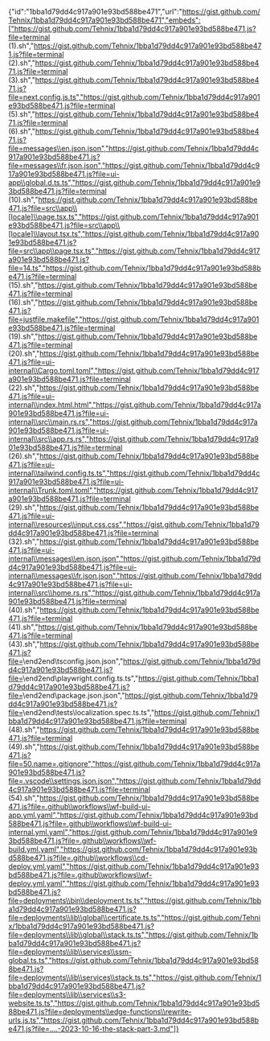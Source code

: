 {"id":"1bba1d79dd4c917a901e93bd588be471","url":"https://gist.github.com/Tehnix/1bba1d79dd4c917a901e93bd588be471","embeds":["https://gist.github.com/Tehnix/1bba1d79dd4c917a901e93bd588be471.js?file=terminal (1).sh","https://gist.github.com/Tehnix/1bba1d79dd4c917a901e93bd588be471.js?file=terminal (2).sh","https://gist.github.com/Tehnix/1bba1d79dd4c917a901e93bd588be471.js?file=terminal (3).sh","https://gist.github.com/Tehnix/1bba1d79dd4c917a901e93bd588be471.js?file=next.config.js.ts","https://gist.github.com/Tehnix/1bba1d79dd4c917a901e93bd588be471.js?file=terminal (5).sh","https://gist.github.com/Tehnix/1bba1d79dd4c917a901e93bd588be471.js?file=terminal (6).sh","https://gist.github.com/Tehnix/1bba1d79dd4c917a901e93bd588be471.js?file=messages\\en.json.json","https://gist.github.com/Tehnix/1bba1d79dd4c917a901e93bd588be471.js?file=messages\\fr.json.json","https://gist.github.com/Tehnix/1bba1d79dd4c917a901e93bd588be471.js?file=ui-app\\global.d.ts.ts","https://gist.github.com/Tehnix/1bba1d79dd4c917a901e93bd588be471.js?file=terminal (10).sh","https://gist.github.com/Tehnix/1bba1d79dd4c917a901e93bd588be471.js?file=src\\app\\[locale]\\page.tsx.ts","https://gist.github.com/Tehnix/1bba1d79dd4c917a901e93bd588be471.js?file=src\\app\\[locale]\\layout.tsx.ts","https://gist.github.com/Tehnix/1bba1d79dd4c917a901e93bd588be471.js?file=src\\app\\page.tsx.ts","https://gist.github.com/Tehnix/1bba1d79dd4c917a901e93bd588be471.js?file=14.ts","https://gist.github.com/Tehnix/1bba1d79dd4c917a901e93bd588be471.js?file=terminal (15).sh","https://gist.github.com/Tehnix/1bba1d79dd4c917a901e93bd588be471.js?file=terminal (16).sh","https://gist.github.com/Tehnix/1bba1d79dd4c917a901e93bd588be471.js?file=justfile.makefile","https://gist.github.com/Tehnix/1bba1d79dd4c917a901e93bd588be471.js?file=terminal (19).sh","https://gist.github.com/Tehnix/1bba1d79dd4c917a901e93bd588be471.js?file=terminal (20).sh","https://gist.github.com/Tehnix/1bba1d79dd4c917a901e93bd588be471.js?file=ui-internal\\Cargo.toml.toml","https://gist.github.com/Tehnix/1bba1d79dd4c917a901e93bd588be471.js?file=terminal (22).sh","https://gist.github.com/Tehnix/1bba1d79dd4c917a901e93bd588be471.js?file=ui-internal\\index.html.html","https://gist.github.com/Tehnix/1bba1d79dd4c917a901e93bd588be471.js?file=ui-internal\\src\\main.rs.rs","https://gist.github.com/Tehnix/1bba1d79dd4c917a901e93bd588be471.js?file=ui-internal\\src\\app.rs.rs","https://gist.github.com/Tehnix/1bba1d79dd4c917a901e93bd588be471.js?file=terminal (26).sh","https://gist.github.com/Tehnix/1bba1d79dd4c917a901e93bd588be471.js?file=ui-internal\\tailwind.config.ts.ts","https://gist.github.com/Tehnix/1bba1d79dd4c917a901e93bd588be471.js?file=ui-internal\\Trunk.toml.toml","https://gist.github.com/Tehnix/1bba1d79dd4c917a901e93bd588be471.js?file=terminal (29).sh","https://gist.github.com/Tehnix/1bba1d79dd4c917a901e93bd588be471.js?file=ui-internal\\resources\\input.css.css","https://gist.github.com/Tehnix/1bba1d79dd4c917a901e93bd588be471.js?file=terminal (32).sh","https://gist.github.com/Tehnix/1bba1d79dd4c917a901e93bd588be471.js?file=ui-internal\\messages\\en.json.json","https://gist.github.com/Tehnix/1bba1d79dd4c917a901e93bd588be471.js?file=ui-internal\\messages\\fr.json.json","https://gist.github.com/Tehnix/1bba1d79dd4c917a901e93bd588be471.js?file=ui-internal\\src\\home.rs.rs","https://gist.github.com/Tehnix/1bba1d79dd4c917a901e93bd588be471.js?file=terminal (40).sh","https://gist.github.com/Tehnix/1bba1d79dd4c917a901e93bd588be471.js?file=terminal (41).sh","https://gist.github.com/Tehnix/1bba1d79dd4c917a901e93bd588be471.js?file=terminal (43).sh","https://gist.github.com/Tehnix/1bba1d79dd4c917a901e93bd588be471.js?file=<project>\\end2end\\tsconfig.json.json","https://gist.github.com/Tehnix/1bba1d79dd4c917a901e93bd588be471.js?file=<project>\\end2end\\playwright.config.ts.ts","https://gist.github.com/Tehnix/1bba1d79dd4c917a901e93bd588be471.js?file=<project>\\end2end\\package.json.json","https://gist.github.com/Tehnix/1bba1d79dd4c917a901e93bd588be471.js?file=<project>\\end2end\\tests\\localization.spec.ts.ts","https://gist.github.com/Tehnix/1bba1d79dd4c917a901e93bd588be471.js?file=terminal (48).sh","https://gist.github.com/Tehnix/1bba1d79dd4c917a901e93bd588be471.js?file=terminal (49).sh","https://gist.github.com/Tehnix/1bba1d79dd4c917a901e93bd588be471.js?file=50.name=.gitignore","https://gist.github.com/Tehnix/1bba1d79dd4c917a901e93bd588be471.js?file=.vscode\\settings.json.json","https://gist.github.com/Tehnix/1bba1d79dd4c917a901e93bd588be471.js?file=terminal (54).sh","https://gist.github.com/Tehnix/1bba1d79dd4c917a901e93bd588be471.js?file=.github\\workflows\\wf-build-ui-app.yml.yaml","https://gist.github.com/Tehnix/1bba1d79dd4c917a901e93bd588be471.js?file=.github\\workflows\\wf-build-ui-internal.yml.yaml","https://gist.github.com/Tehnix/1bba1d79dd4c917a901e93bd588be471.js?file=.github\\workflows\\wf-build.yml.yaml","https://gist.github.com/Tehnix/1bba1d79dd4c917a901e93bd588be471.js?file=.github\\workflows\\cd-deploy.yml.yaml","https://gist.github.com/Tehnix/1bba1d79dd4c917a901e93bd588be471.js?file=.github\\workflows\\wf-deploy.yml.yaml","https://gist.github.com/Tehnix/1bba1d79dd4c917a901e93bd588be471.js?file=deployments\\bin\\deployment.ts.ts","https://gist.github.com/Tehnix/1bba1d79dd4c917a901e93bd588be471.js?file=deployments\\lib\\global\\certificate.ts.ts","https://gist.github.com/Tehnix/1bba1d79dd4c917a901e93bd588be471.js?file=deployments\\lib\\global\\stack.ts.ts","https://gist.github.com/Tehnix/1bba1d79dd4c917a901e93bd588be471.js?file=deployments\\lib\\services\\ssm-global.ts.ts","https://gist.github.com/Tehnix/1bba1d79dd4c917a901e93bd588be471.js?file=deployments\\lib\\services\\stack.ts.ts","https://gist.github.com/Tehnix/1bba1d79dd4c917a901e93bd588be471.js?file=deployments\\lib\\services\\s3-website.ts.ts","https://gist.github.com/Tehnix/1bba1d79dd4c917a901e93bd588be471.js?file=deployments\\edge-functions\\rewrite-urls.js.ts","https://gist.github.com/Tehnix/1bba1d79dd4c917a901e93bd588be471.js?file=....-2023-10-16-the-stack-part-3.md"]}